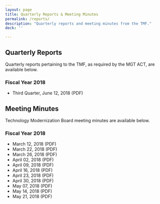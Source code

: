 ```yaml
---
layout: page
title: Quarterly Reports & Meeting Minutes
permalink: /reports/
description: "Quarterly reports and meeting minutes from the TMF."
deck: ''

---
```


## Quarterly Reports

Quarterly reports pertaining to the TMF, as required by the MGT ACT, are available below.

### Fiscal Year 2018

- Third Quarter, June 12, 2018 (PDF)

## Meeting Minutes

Technology Modernization Board meeting minutes are available below.

### Fiscal Year 2018

- March 12, 2018 (PDF)
- March 22, 2018 (PDF)
- March 26, 2018 (PDF)
- April 02, 2018 (PDF)
- April 09, 2018 (PDF)
- April 16, 2018 (PDF)
- April 23, 2018 (PDF)
- April 30, 2018 (PDF)
- May 07, 2018 (PDF)
- May 14, 2018 (PDF)
- May 21, 2018 (PDF)


